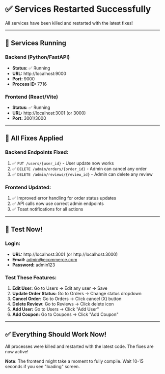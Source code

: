 # ✅ Services Restarted Successfully

All services have been killed and restarted with the latest fixes!

---

## 🚀 Services Running

### Backend (Python/FastAPI)
- **Status:** ✅ Running
- **URL:** http://localhost:9000
- **Port:** 9000
- **Process ID:** 7716

### Frontend (React/Vite)
- **Status:** ✅ Running
- **URL:** http://localhost:3001 (or 3000)
- **Port:** 3001/3000

---

## 🔧 All Fixes Applied

### Backend Endpoints Fixed:
1. ✅ `PUT /users/{user_id}` - User update now works
2. ✅ `DELETE /admin/orders/{order_id}` - Admin can cancel any order
3. ✅ `DELETE /admin/reviews/{review_id}` - Admin can delete any review

### Frontend Updated:
1. ✅ Improved error handling for order status updates
2. ✅ API calls now use correct admin endpoints
3. ✅ Toast notifications for all actions

---

## 🎯 Test Now!

### Login:
- **URL:** http://localhost:3001 (or http://localhost:3000)
- **Email:** admin@ecommerce.com
- **Password:** admin123

### Test These Features:
1. **Edit User:** Go to Users → Edit any user → Save
2. **Update Order Status:** Go to Orders → Change status dropdown
3. **Cancel Order:** Go to Orders → Click cancel (X) button
4. **Delete Review:** Go to Reviews → Click delete icon
5. **Add User:** Go to Users → Click "Add User"
6. **Add Coupon:** Go to Coupons → Click "Add Coupon"

---

## ✅ Everything Should Work Now!

All processes were killed and restarted with the latest code. The fixes are now active!

**Note:** The frontend might take a moment to fully compile. Wait 10-15 seconds if you see "loading" screen.

